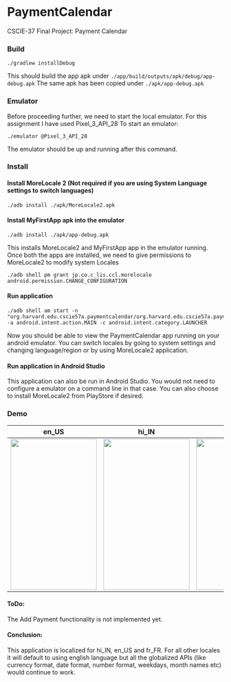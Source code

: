 # PaymentCalendar
CSCIE-37 Final Project: Payment Calendar

### Build
```shell
./gradlew installDebug
```
This should build the app apk under `./app/build/outputs/apk/debug/app-debug.apk`
The same apk has been copied under `./apk/app-debug.apk`

### Emulator
Before proceeding further, we need to start the local emulator. For this assignment I have used Pixel_3_API_28
To start an emulator:
```shell
./emulator @Pixel_3_API_28
```
The emulator should be up and running after this command.

### Install
#### Install MoreLocale 2 (Not required if you are using System Language settings to switch languages)
```shell
./adb install ./apk/MoreLocale2.apk 
```

#### Install MyFirstApp apk into the emulator
```shell
./adb install ./apk/app-debug.apk 
```

This installs MoreLocale2 and MyFirstApp app in the emulator running. Once both the apps are installed, we need to give permissions to MoreLocale2 to modify system Locales

```shell
./adb shell pm grant jp.co.c_lis.ccl.morelocale android.permission.CHANGE_CONFIGURATION
```

#### Run application
```shell
./adb shell am start -n "org.harvard.edu.cscie57a.paymentcalendar/org.harvard.edu.cscie57a.paymentcalendar.MainActivity" -a android.intent.action.MAIN -c android.intent.category.LAUNCHER
```

Now you should be able to view the PaymentCalendar app running on your android emulator.
You can switch locales by going to system settings and changing language/region or by using MoreLocale2 application.

#### Run application in Android Studio
This application can also be run in Android Studio. You would not need to configure a emulator on a command line in that case. You can also choose to install MoreLocale2 from PlayStore if desired.

### Demo
en_US             |  hi_IN    |  bn_IN   |  fr_FR   |   fr_US
:-------------------------:|:-------------------------:|:-------------------------:|:-------------------------:|:-------------------------:
<img src="https://github.com/pritamdey251/PaymentCalendar/raw/master/demo/en_US.gif" alt="" height="350" width="200">  |  <img src="https://github.com/pritamdey251/PaymentCalendar/raw/master/demo/hi_IN.gif" alt="" height="350" width="200">  |  <img src="https://github.com/pritamdey251/PaymentCalendar/raw/master/demo/bn_IN.gif" alt="" height="350" width="200">  |  <img src="https://github.com/pritamdey251/PaymentCalendar/raw/master/demo/fr_FR.gif" alt="" height="350" width="200">  |  <img src="https://github.com/pritamdey251/PaymentCalendar/raw/master/demo/fr_US.gif" alt="" height="350" width="200">


#### ToDo:
The Add Payment functionality is not implemented yet.

#### Conclusion:
This application is localized for hi_IN, en_US and fr_FR. For all other locales it will default to using english language but all the globalized APIs (like currency format, date format, number format, weekdays, month names etc) would continue to work.
